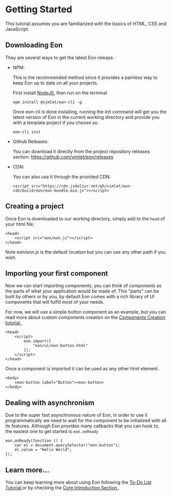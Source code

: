 # Getting Started

This tutorial assumes you are familiarized with the basics of HTML, CSS and JavaScript.

## Downloading Eon
They are several ways to get the latest Eon release.

- NPM:

    This is the recommended method since it provides a painless way to keep Eon up to date on all your projects.

    First install [NodeJS](https://nodejs.org), then run on the terminal

    ```
    npm install @vimlet/eon-cli -g   
    ```

    Once eon-cli is done installing, running the init command will get you the latest version of Eon in the current working directory and provide you with a template project if you choose so.

    ```
    eon-cli init
    ```

- Github Releases: 
        
    You can download it directly from the project repository releases section:
    [ https://github.com/vimlet/eon/releases ](https://github.com/vimlet/eon/releases)
     
- CDN: 
        
    You can also use it through the provided CDN:
    
    ```[html]
    <script src="https://cdn.jsdelivr.net/gh/vimlet/eon-cdn/build/eon/eon-bundle.min.js"></script>
    ```


## Creating a project

Once Eon is downloaded to our working directory, simply add to the `head` of your html file:

```[html]
<head>
    <script src="eon/eon.js"></script>
</head>
```

Note eon/eon.js is the default location but you can use any other path if you wish.

## Importing your first component

Now we can start importing components, you can think of components as the parts of what your application would be made of. This "parts" can be built by others or by you, by default Eon comes with a rich library of UI components that will fulfill most of your needs.

For now, we will use a simple button component as an example, but you can read more about custom components creation on the [ Components Creation tutorial ](/docs/#!version=1.0.0&mode=tutorial&file=entries%2FCore%20Introduction.md&link=Creation).

```[html]
<head>
    <script>
        eon.import([
            "eon/ui/eon-button.html"
        ]);
    </script>
</head>
``` 

Once a component is imported it can be used as any other html element.

```[html]
<body>
    <eon-button label="Button"><eon-button>
</body>
``` 

## Dealing with asynchronism
Due to the super fast asynchronous nature of Eon, in order to use it programmatically we need to wait for the component to be initialized with all its features. Although Eon provides many callbacks that you can hook to, the easiest one to get started is `eon.onReady`

```[javascript]
eon.onReady(function () {
    var el = document.querySelector("eon-button");
    el.value = "Hello World";
});
```

## Learn more...

You can keep learning more about using Eon following the [ To-Do List Tutorial ](/docs/#!version=1.0.0&mode=tutorial&file=entries%2FTutorial%2FTo-Do%20List%20Tutorial.md) or by checking the [ Core Introduction Section ](/docs/#!version=1.0.0&mode=tutorial&file=entries%2FCore%20Introduction.md&link=Components).

